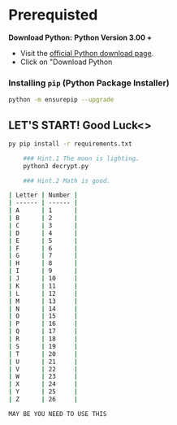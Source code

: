 # Prerequisted
   **Download Python:**
  **Python Version 3.00 +**
   - Visit the [official Python download page](https://www.python.org/downloads/).
   - Click on "Download Python

### Installing `pip` (Python Package Installer)
```bash
python -m ensurepip --upgrade
```

## LET'S START! Good Luck<>
```bash
py pip install -r requirements.txt
```

```bash
    ### Hint.1 The moon is lighting.
    python3 decrypt.py
```

```bash
    ### Hint.2 Math is good.

| Letter | Number |
| ------ | ------ |
| A      | 1      |
| B      | 2      |
| C      | 3      |
| D      | 4      |
| E      | 5      |
| F      | 6      |
| G      | 7      |
| H      | 8      |
| I      | 9      |
| J      | 10     |
| K      | 11     |
| L      | 12     |
| M      | 13     |
| N      | 14     |
| O      | 15     |
| P      | 16     |
| Q      | 17     |
| R      | 18     |
| S      | 19     |
| T      | 20     |
| U      | 21     |
| V      | 22     |
| W      | 23     |
| X      | 24     |
| Y      | 25     |
| Z      | 26     |

MAY BE YOU NEED TO USE THIS
```
